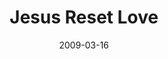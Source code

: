 ---
layout: music 
title: "Jesus Reset Love"
series: "Reset"
date: 2009-03-16 
description: "Love is defined as this&#58; Jesus died for us. This week we're looking at how Jesus redefines love."
audio: "http://s3.amazonaws.com/crossroadsaudiomessages/Reset4.mp3"
audio-duration: "35:48"
src: "http://www.crossroads.net/players/media/mediumHz/190x110.gif"
---